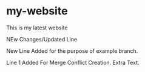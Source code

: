 # my-website
This is my latest website

NEw Changes/Updated Line

New Line Added for the purpose of example branch.

Line 1 Added For Merge Conflict Creation. Extra Text.
